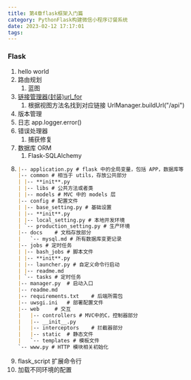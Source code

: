 ```yaml
---
title: 第4章flask框架入门篇
category: PythonFlask构建微信小程序订餐系统
date: 2023-02-12 17:17:01
tags:
---
```


### Flask

1.  hello world
2.  路由规划
    1. 蓝图
3.  [链接管理器(封装)url_for](https://flask.net.cn/api.html#flask.url_for)
    1.  根据视图方法名找到对应链接 UrlManager.buildUrl("/api")
4.  版本管理
5.  日志 app.logger.error()
6.  错误处理器
    1. 捕获修复
7.  数据库 ORM
    1. Flask-SQLAlchemy
8.  ```markdown
    |-- application.py # flask 中的全局变量，包括 APP，数据库等
    |-- common # 相当于 utils，存放公共部分
    | |-- **init**.py
    | |-- libs # 公共方法或者类
    | |-- models # MVC 中的 models 层
    |-- config # 配置文件
    | |-- base_setting.py # 基础设置
    | |-- **init**.py
    | |-- local_setting.py # 本地开发环境
    | `-- production_setting.py	# 生产环境
    |-- docs	# 文档存放部分
    |   `-- mysql.md # 所有数据库变更记录
    |-- jobs # 定时任务
    | |-- bash_jobs # 脚本文件
    | |-- **init**.py
    | |-- launcher.py # 自定义命令行启动
    | |-- readme.md
    | `-- tasks	# 定时任务
    |-- manager.py	# 启动入口
    |-- readme.md
    |-- requirements.txt	# 后端所需包
    |-- uwsgi.ini	# 部署配置文件
    |-- web		# 交互
    |   |-- controllers	# MVC中的C，控制器部分
    |   |-- __init__.py
    |   |-- interceptors	# 拦截器部分
    |   |-- static	# 静态文件
    |   `-- templates # 模板文件
    `-- www.py # HTTP 模块相关初始化
    ```
9.  flask_script 扩展命令行
10. 加载不同环境的配置
